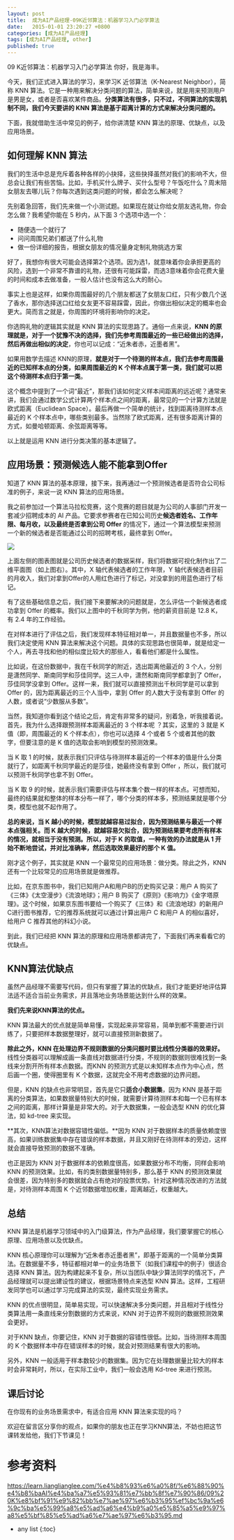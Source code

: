 ```yaml
---
layout: post
title:  成为AI产品经理-09K近邻算法：机器学习入门必学算法
date:   2015-01-01 23:20:27 +0800
categories: [成为AI产品经理]
tags: [成为AI产品经理, other]
published: true
---
```




09 K近邻算法：机器学习入门必学算法
你好，我是海丰。

今天，我们正式进入算法的学习，来学习K 近邻算法（K-Nearest Neighbor），简称 KNN 算法。它是一种用来解决分类问题的算法，简单来说，就是用来预测用户是男是女，或者是否喜欢某件商品。**分类算法有很多，只不过，不同算法的实现机制不同，我们今天要讲的 KNN 算法是基于距离计算的方式来解决分类问题的。**

下面，我就借助生活中常见的例子，给你讲清楚 KNN 算法的原理、优缺点，以及应用场景。

## 如何理解 KNN 算法

我们的生活中总是充斥着各种各样的小抉择，这些抉择虽然对我们的影响不大，但总会让我们有些苦恼。比如，手机买什么牌子、买什么型号？午饭吃什么？周末陪女朋友去哪儿玩？你每次遇到这类问题的时候，都会怎么解决呢？

先别着急回答，我们先来做一个小测试题。如果现在就让你给女朋友选礼物，你会怎么做？我希望你能在 5 秒内，从下面 3 个选项中选一个：

* 随便选一个就行了
* 问问周围兄弟们都送了什么礼物
* 做一份详细的报告，根据女朋友的情况量身定制礼物挑选方案

好了，我想你有很大可能会选择第2个选项。因为选1，就意味着你会承担更高的风险，选到一个非常不靠谱的礼物，还很有可能踩雷，而选3意味着你会花费大量的时间和成本去做准备，一般人估计也没有这么大的耐心。

事实上也是这样，如果你周围最好的几个朋友都送了女朋友口红，只有少数几个送了香水，那你选择送口红给女友更不容易踩雷，因此，你做出相似决定的概率也会更大。简而言之就是，你周围的环境将影响你的决定。

你选购礼物的逻辑其实就是 KNN 算法的实现思路了。通俗一点来说，**KNN 的原理就是，对于一个犹豫不决的选择，我们先参考周围最近的一些已经做出的选择，然后再做出相似的决定**，你也可以记成：“近朱者赤，近墨者黑”。

如果用数学去描述 KNN的原理，**就是对于一个待测的样本点，我们去参考周围最近的已知样本点的分类，如果周围最近的 K 个样本点属于第一类，我们就可以把这个待测样本点归于第一类**。

这个概念中提到了一个词“最近”，那我们该如何定义样本间距离的远近呢？通常来讲，我们会通过数学公式计算两个样本点之间的距离，最常见的一个计算方法就是欧式距离（Euclidean Space）。最后再做一个简单的统计，找到距离待测样本点最近的 K 个样本点中，哪些类别最多。当然除了欧式距离，还有很多距离计算的方式，如曼哈顿距离、余弦距离等等。

以上就是运用 KNN 进行分类决策的基本逻辑了。

## 应用场景：预测候选人能不能拿到Offer

知道了 KNN 算法的基本原理，接下来，我再通过一个预测候选者是否符合公司标准的例子，来说一说 KNN 算法的应用场景。

我之前参加过一个算法马拉松竞赛，这个竞赛的题目就是为公司的人事部门开发一套减少招聘成本的 AI 产品。它要求参赛者在已知公司历史**候选者姓名、工作年限、每月收，以及最终是否拿到公司 Offer** 的情况下，通过一个算法模型来预测一个新的候选者是否能通过公司的招聘考核，最终拿到 Offer。

![](https://learn.lianglianglee.com/%e4%b8%93%e6%a0%8f/%e6%88%90%e4%b8%baAI%e4%ba%a7%e5%93%81%e7%bb%8f%e7%90%86/assets/fbb5f8096e4b41559f9c5097d7db4bb7.jpg)

上面左侧的图表图就是公司历史候选者的数据采样，我们将数据可视化制作出了二维平面图（如上图右）。其中，X 轴代表候选者的工作年限，Y 轴代表候选者目前的月收入，我们对拿到Offer的人用红色进行了标记，对没拿到的用蓝色进行了标记。

有了这些基础信息之后，我们接下来要解决的问题就是，怎么评估一个新候选者成功拿到 Offer 的概率。我们以上图中的千秋同学为例，他的薪资目前是 12.8 K，有 2.4 年的工作经验。

在对样本进行了评估之后，我们发现样本特征相对单一，并且数据量也不多，所以我们决定使用 KNN 算法来解决这个问题。具体的实现思路也很简单，就是给定一个人，再去寻找和他的相似度比较大的那些人，看看他们都是什么属性。

比如说，在这份数据中，我在千秋同学的附近，选出距离他最近的 3 个人，分别是潇然同学、斯南同学和莎佳同学。这三人中，潇然和斯南同学都拿到了 Offer，莎佳同学没拿到 Offer。这样一来，我们就可以直接预测出千秋同学是可以拿到 Offer 的，因为距离最近的三个人当中，拿到 Offer 的人数大于没有拿到 Offer 的人数，或者说“少数服从多数”。

当然，我知道你看到这个结论之后，肯定有非常多的疑问，别着急，听我接着说。首先，我为什么选择跟预测样本距离最近的 3 个样本呢 ？其实，这里的 3 就是 K 值（即，周围最近的 K 个样本点），你也可以选择 4 个或者 5 个或者其他的数字，但要注意的是 K 值的选取会影响到模型的预测效果。

当 K 取 1 的时候，就表示我们只评估与待测样本最近的一个样本的值是什么分类就行了，如距离千秋同学最近的是莎佳，她最终没有拿到 Offer ，所以，我们就可以预测千秋同学也拿不到 Offer。

当 K 取 9 的时候，就表示我们需要评估与样本集个数一样的样本点。可想而知，最终的结果就和整体的样本分布一样了，哪个分类的样本多，预测结果就是哪个分类，模型也就不起作用了。

**总的来说，当 K 越小的时候，模型就越容易过拟合，因为预测结果与最近一个样本点强相关。而 K 越大的时候，就越容易欠拟合，因为预测结果要考虑所有样本的情况，就相当于没有预测。所以，对于 K 的取值，一种有效的办法就是从 1 开始不断地尝试，并对比准确率，然后选取效果最好的那个 K 值。**

刚才这个例子，其实就是 KNN 一个最常见的应用场景：做分类。除此之外，KNN 还有一个比较常见的应用场景就是做推荐。

比如，在京东图书中，我们已知用户A和用户B的历史购买记录：用户 A 购买了《三体》《太空漫步》《流浪地球》；用户 B 购买了《原则》《影响力》《金字塔原理》。这个时候，如果京东图书要给一个购买了《三体》和《流浪地球》的新用户C进行图书推荐，它的推荐系统就可以通过计算出用户 C 和用户 A 的相似喜好，给用户 C 推荐其他的科幻小说。

到此，我们已经把 KNN 算法的原理和应用场景都讲完了，下面我们再来看看它的优缺点。

## KNN算法优缺点

虽然产品经理不需要写代码，但只有掌握了算法的优缺点，我们才能更好地评估算法适不适合当前业务需求，并且落地业务场景能达到什么样的效果。

**我们先来说KNN算法的优点。**

KNN 算法最大的优点就是简单易懂，实现起来非常容易，简单到都不需要进行训练了，只要把样本数据整理好，就可以直接预测新数据了。

**除此之外，KNN 在处理边界不规则数据的分类问题时要比线性分类器的效果好。** 线性分类器可以理解成画一条直线对数据进行分类，不规则的数据则很难找到一条线来分割开所有样本点数据。而KNN 的预测方式是以未知样本点作为中心点，然后画一个圈，使得圈里有 K 个数据，这就完全不用考虑数据的边界问题。

但是，KNN 的缺点也非常明显，首先是它只**适合小数据集**，因为 KNN 是基于距离的分类算法，如果数据量特别大的时候，就需要计算待测样本和每一个已有样本之间的距离，那样计算量是非常大的。对于大数据集，一般会选型 KNN 的优化算法，如 kd-tree 来实现。

**其次，KNN算法对数据容错性偏低。**因为 KNN 对于数据样本的质量依赖度很高，如果训练数据集中存在错误的样本数据，并且又刚好在待测样本的旁边，这样就会直接导致预测的数据不准确。

也正是因为 KNN 对于数据样本的依赖度很高，如果数据分布不均衡，同样会影响 KNN 的预测效果。比如，有的类别数据量特别多，那么基于 KNN 的预测效果就会很差，因为特别多的数据就会占有绝对的投票优势。针对这种情况改进的方法就是，对待测样本周围 K 个近邻数据增加权重，距离越近，权重越大。

## 总结

KNN 算法是机器学习领域中的入门级算法，作为产品经理，我们要掌握它的核心原理、应用场景以及优缺点。

KNN 核心原理你可以理解为“近朱者赤近墨者黑”，即基于距离的一个简单分类算法。在数据量不多，特征都相对单一的业务场景下（如我们课程中的例子）很适合选择 KNN 算法。因为构建起来不复杂，所以当团队中缺少算法同学的情况下，产品经理就可以提出建设性的建议，根据场景特点来选型 KNN 算法。这样，工程研发同学也可以通过学习完成算法的实现，最终实现业务需求。

KNN 的优点很明显，简单易实现，可以快速解决多分类问题，并且相对于线性分类算法用一条直线来分割数据的方式来说，KNN 对于边界不规则的数据预测效果会更好。

对于KNN 缺点，你要记住，KNN 对于数据的容错性很低。比如，当待测样本周围的 K 个数据样本中存在错误样本的时候，就会对预测结果有很大的影响。

另外，KNN 一般适用于样本数较少的数据集。因为它在处理数据量比较大的样本时会非常耗时，所以，在实际工业中，我们一般会选用 Kd-tree 来进行预测。

## 课后讨论

在你现有的业务场景需求中，有适合应用 KNN 算法来实现的吗？

欢迎在留言区分享你的观点，如果你的朋友也正在学习KNN算法，不妨也把这节课转发给他，我们下节课见！




# 参考资料

https://learn.lianglianglee.com/%e4%b8%93%e6%a0%8f/%e6%88%90%e4%b8%baAI%e4%ba%a7%e5%93%81%e7%bb%8f%e7%90%86/09%20K%e8%bf%91%e9%82%bb%e7%ae%97%e6%b3%95%ef%bc%9a%e6%9c%ba%e5%99%a8%e5%ad%a6%e4%b9%a0%e5%85%a5%e9%97%a8%e5%bf%85%e5%ad%a6%e7%ae%97%e6%b3%95.md

* any list
{:toc}
